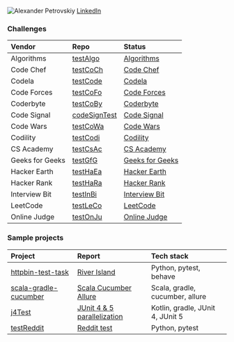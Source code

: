 ![Alexander Petrovskiy](https://user-images.githubusercontent.com/2947151/115086493-090e6500-9f15-11eb-9f88-34d176ea0a95.png)
[   LinkedIn](https://www.linkedin.com/in/alexanderpetrovsky/)
<!-- [CV](https://stackoverflow.com/cv/apetrovskiy) -->
<!-- [Dev story](https://stackoverflow.com/story/apetrovskiy) -->


### Challenges

| Vendor | Repo | Status |
| :---         | :---         | :---         |
| Algorithms | [testAlgo](https://github.com/apetrovskiy/testAlgo)     | [Algorithms](https://apetrovskiy.github.io/testAlgo)     |
| Code Chef | [testCoCh](https://github.com/apetrovskiy/testCoCh)      | [Code Chef](https://apetrovskiy.github.io/testCoCh)      |
| Codela | [testCode](https://github.com/apetrovskiy/testCode)         | [Codela](https://apetrovskiy.github.io/testCode)         |
| Code Forces | [testCoFo](https://github.com/apetrovskiy/testCoFo)    | [Code Forces](https://apetrovskiy.github.io/testCoFo)    |
| Coderbyte | [testCoBy](https://github.com/apetrovskiy/testCoBy)      | [Coderbyte](https://apetrovskiy.github.io/testCoBy)      |
| Code Signal | [codeSignTest](https://github.com/apetrovskiy/codeSignTest)| [Code Signal](https://apetrovskiy.github.io/codeSignTest)|
| Code Wars | [testCoWa](https://github.com/apetrovskiy/testCoWa)      | [Code Wars](https://apetrovskiy.github.io/testCoWa)      |
| Codility | [testCodi](https://github.com/apetrovskiy/testCodi)       | [Codility](https://apetrovskiy.github.io/testCodi)       |
| CS Academy | [testCsAc](https://github.com/apetrovskiy/testCsAc)     | [CS Academy](https://apetrovskiy.github.io/testCsAc)     |
| Geeks for Geeks | [testGfG](https://github.com/apetrovskiy/testGfG)  | [Geeks for Geeks](https://apetrovskiy.github.io/testGfG) |
| Hacker Earth | [testHaEa](https://github.com/apetrovskiy/testHaEa)   | [Hacker Earth](https://apetrovskiy.github.io/testHaEa)   |
| Hacker Rank | [testHaRa](https://github.com/apetrovskiy/testHaRa)    | [Hacker Rank](https://apetrovskiy.github.io/testHaRa)    |
| Interview Bit | [testInBi](https://github.com/apetrovskiy/testInBi)  | [Interview Bit](https://apetrovskiy.github.io/testInBi)  |
| LeetCode | [testLeCo](https://github.com/apetrovskiy/testLeCo)       | [LeetCode](https://apetrovskiy.github.io/testLeCo)       |
| Online Judge | [testOnJu](https://github.com/apetrovskiy/testOnJu)   | [Online Judge](https://apetrovskiy.github.io/testOnJu)   |

### Sample projects

| Project| Report| Tech stack|
| :--------------------------------------------------------------------------------| :---------------------------------------------------------------------------| :------------------------------|
| [httpbin-test-task](https://github.com/apetrovskiy/httpbin-test-task)                | [River Island](https://apetrovskiy.github.io/httpbin-test-task)             | Python, pytest, behave         |
| [scala-gradle-cucumber](https://github.com/apetrovskiy/scala-gradle-cucumber)   | [Scala Cucumber Allure](https://apetrovskiy.github.io/scala-gradle-cucumber)| Scala, gradle, cucumber, allure|
| [j4Test](https://github.com/apetrovskiy/j4Test)     | [JUnit 4 & 5 parallelization](https://apetrovskiy.github.io/j4Test)| Kotlin, gradle, JUnit 4, JUnit 5|
| [testReddit](https://github.com/apetrovskiy/testReddit) | [Reddit test](https://apetrovskiy.github.io/testReddit/) | Python, pytest |
